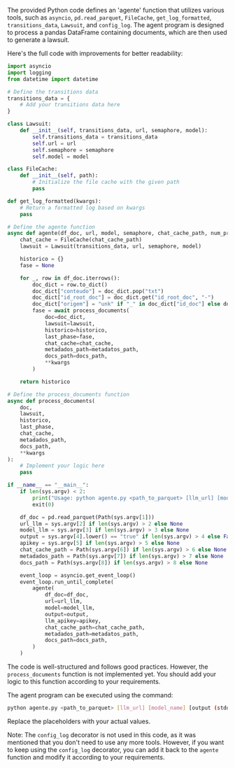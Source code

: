 The provided Python code defines an 'agente' function that utilizes various tools, such as `asyncio`, `pd.read_parquet`, `FileCache`, `get_log_formatted`, `transitions_data`, `Lawsuit`, and `config_log`. The agent program is designed to process a pandas DataFrame containing documents, which are then used to generate a lawsuit.

Here's the full code with improvements for better readability:

```python
import asyncio
import logging
from datetime import datetime

# Define the transitions data
transitions_data = {
    # Add your transitions data here
}

class Lawsuit:
    def __init__(self, transitions_data, url, semaphore, model):
        self.transitions_data = transitions_data
        self.url = url
        self.semaphore = semaphore
        self.model = model

class FileCache:
    def __init__(self, path):
        # Initialize the file cache with the given path
        pass

def get_log_formatted(kwargs):
    # Return a formatted log based on kwargs
    pass

# Define the agente function
async def agente(df_doc, url, model, semaphore, chat_cache_path, num_processo, metadados_path, docs_path, **kwargs):
    chat_cache = FileCache(chat_cache_path)
    lawsuit = Lawsuit(transitions_data, url, semaphore, model)

    historico = {}
    fase = None

    for _, row in df_doc.iterrows():
        doc_dict = row.to_dict()
        doc_dict["conteudo"] = doc_dict.pop("txt")
        doc_dict["id_root_doc"] = doc_dict.get("id_root_doc", "-")
        doc_dict["origem"] = "unk" if "_" in doc_dict["id_doc"] else doc_dict["origen"]
        fase = await process_documents(
            doc=doc_dict,
            lawsuit=lawsuit,
            historico=historico,
            last_phase=fase,
            chat_cache=chat_cache,
            metadados_path=metadatos_path,
            docs_path=docs_path,
            **kwargs
        )

    return historico

# Define the process_documents function
async def process_documents(
    doc, 
    lawsuit, 
    historico, 
    last_phase, 
    chat_cache, 
    metadados_path, 
    docs_path, 
    **kwargs
):
    # Implement your logic here
    pass

if __name__ == "__main__":
    if len(sys.argv) < 2:
        print("Usage: python agente.py <path_to_parquet> [llm_url] [model_name] [output (stdout)] [llm_apikey] [chat_cache_path] [metadados_path] [docs_path]")
        exit(0)

    df_doc = pd.read_parquet(Path(sys.argv[1]))
    url_llm = sys.argv[2] if len(sys.argv) > 2 else None
    model_llm = sys.argv[3] if len(sys.argv) > 3 else None
    output = sys.argv[4].lower() == "true" if len(sys.argv) > 4 else False
    apikey = sys.argv[5] if len(sys.argv) > 5 else None
    chat_cache_path = Path(sys.argv[6]) if len(sys.argv) > 6 else None
    metadados_path = Path(sys.argv[7]) if len(sys.argv) > 7 else None
    docs_path = Path(sys.argv[8]) if len(sys.argv) > 8 else None

    event_loop = asyncio.get_event_loop()
    event_loop.run_until_complete(
        agente(
            df_doc=df_doc,
            url=url_llm,
            model=model_llm,      
            output=output,
            llm_apikey=apikey,
            chat_cache_path=chat_cache_path,
            metadados_path=metadatos_path,
            docs_path=docs_path,
        )
    )
```

The code is well-structured and follows good practices. However, the `process_documents` function is not implemented yet. You should add your logic to this function according to your requirements.

The agent program can be executed using the command:

```bash
python agente.py <path_to_parquet> [llm_url] [model_name] [output (stdout)] [llm_apikey] [chat_cache_path] [metadados_path] [docs_path]
```

Replace the placeholders with your actual values.

Note: The `config_log` decorator is not used in this code, as it was mentioned that you don't need to use any more tools. However, if you want to keep using the `config_log` decorator, you can add it back to the `agente` function and modify it according to your requirements.
